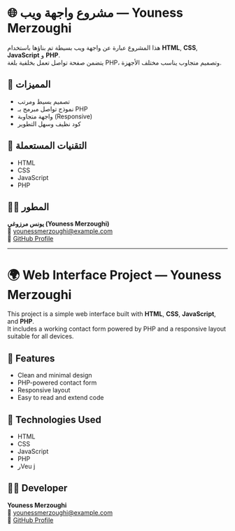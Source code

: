 # 🌐 مشروع واجهة ويب — Youness Merzoughi

هذا المشروع عبارة عن واجهة ويب بسيطة تم بناؤها باستخدام **HTML**, **CSS**, **JavaScript** و **PHP**.  
يتضمن صفحة تواصل تعمل بخلفية بلغة PHP، وتصميم متجاوب يناسب مختلف الأجهزة.

## 🚀 المميزات
- تصميم بسيط ومرتب
- نموذج تواصل مبرمج بـ PHP
- واجهة متجاوبة (Responsive)
- كود نظيف وسهل التطوير

## 🧠 التقنيات المستعملة
- HTML  
- CSS  
- JavaScript  
- PHP  

## 👨‍💻 المطور
**يونس مرزوغي (Youness Merzoughi)**  
📧 younessmerzoughi@example.com  
🔗 [GitHub Profile](https://github.com/younesDev93)  

---

# 🌍 Web Interface Project — Youness Merzoughi

This project is a simple web interface built with **HTML**, **CSS**, **JavaScript**, and **PHP**.  
It includes a working contact form powered by PHP and a responsive layout suitable for all devices.

## 🚀 Features
- Clean and minimal design  
- PHP-powered contact form  
- Responsive layout  
- Easy to read and extend code  

## 🧠 Technologies Used
- HTML  
- CSS  
- JavaScript  
- PHP
- رVeu j

## 👨‍💻 Developer
**Youness Merzoughi**  
📧 younessmerzoughi@example.com  
🔗 [GitHub Profile](https://github.com/younesDev93)

